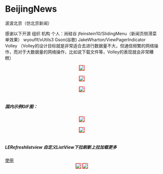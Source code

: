 # BeijingNews
波波北京（仿北京新闻）

感谢以下开源 组织 机构 个人：尚硅谷 jfeinstein10/SlidingMenu（新闻页侧滑菜单效果） wyouflf/xUtils3 Gson(谷歌)  JakeWharton/ViewPagerIndicator Volley
（Volley的设计目标就是非常适合去进行数据量不大，但通信频繁的网络操作，而对于大数据量的网络操作，比如说下载文件等，Volley的表现就会非常糟糕）


<div align="center">
<img src="https://github.com/leonInShanghai/BeijingNews/blob/master/app/src/main/res/drawable-hdpi/splash_sheep_newyear.png?raw=true"
style="border: 1px solid #ff0000;"/>
</div>
</br>

<div align="center">
<img src="https://github.com/leonInShanghai/BeijingNews/blob/master/OtherAndPicture/dome_1.gif"
style="border: 1px solid #ff0000;"/>
</div>
</br>

<div align="center">
<img src="https://github.com/leonInShanghai/BeijingNews/blob/master/OtherAndPicture/dome_2.gif"
style="border: 1px solid #ff0000;"/>
</div>
</br>

<h5>国内示例GIF图：</h5>

<div align="center">
<img src="https://upload-images.jianshu.io/upload_images/15555141-65f8004ae678d905.gif?imageMogr2/auto-orient/strip"
style="border: 1px solid #ff0000;"/>
</div>
</br>

<div align="center">
<img src="https://upload-images.jianshu.io/upload_images/15555141-240f5d4243b8da0c.gif?imageMogr2/auto-orient/strip"
style="border: 1px solid #ff0000;"/>
</div>
</br>

<h5>LERefreshlistview 自定义ListView下拉刷新上拉加载更多</h5><a href="https://www.jianshu.com/p/0de78842493a">使用</a>

<div align="center">
<img src="https://upload-images.jianshu.io/upload_images/15555141-8f7aeaafa69b0258.gif?imageMogr2/auto-orient/strip|imageView2/2/w/200/format/webp"
style="border: 1px solid #ff0000;"/>
<img src="https://upload-images.jianshu.io/upload_images/15555141-e16d52362f23ee69.gif?imageMogr2/auto-orient/strip|imageView2/2/w/200/format/webp"
style="border: 1px solid #ff0000;"/>
<div />
